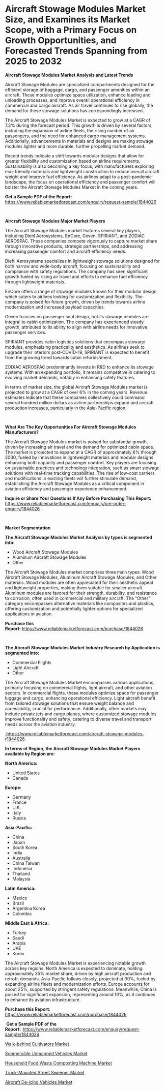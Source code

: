 <p><h1>Aircraft Stowage Modules Market Size, and Examines its Market Scope, with a Primary Focus on Growth Opportunities, and Forecasted Trends Spanning from 2025 to 2032</h1></p><p><strong>Aircraft Stowage Modules Market Analysis and Latest Trends</strong></p>
<p><p>Aircraft Stowage Modules are specialized compartments designed for the efficient storage of baggage, cargo, and passenger amenities within an aircraft. These modules optimize space utilization, enhance loading and unloading processes, and improve overall operational efficiency in commercial and cargo aircraft. As air travel continues to rise globally, the demand for these stowage solutions has correspondingly increased. </p><p>The Aircraft Stowage Modules Market is expected to grow at a CAGR of 7.3% during the forecast period. This growth is driven by several factors, including the expansion of airline fleets, the rising number of air passengers, and the need for enhanced cargo management systems. Additionally, advancements in materials and designs are making stowage modules lighter and more durable, further propelling market demand.</p><p>Recent trends indicate a shift towards modular designs that allow for greater flexibility and customization based on airline requirements. Sustainability is also becoming a key focus, with manufacturers exploring eco-friendly materials and lightweight construction to reduce overall aircraft weight and improve fuel efficiency. As airlines adapt to a post-pandemic landscape, the focus on operational efficiency and passenger comfort will bolster the Aircraft Stowage Modules Market in the coming years.</p></p>
<p><strong>Get a Sample PDF of the Report:&nbsp;</strong> <a href="https://www.reliablemarketforecast.com/enquiry/request-sample/1844026?utm_campaign=1130&utm_medium=2&utm_source=Github&utm_content=ia&utm_term=12042025&utm_id=aircraft-stowage-modules">https://www.reliablemarketforecast.com/enquiry/request-sample/1844026</a></p>
<p>&nbsp;</p>
<p><strong>Aircraft Stowage Modules Major Market Players</strong></p>
<p><p>The Aircraft Stowage Modules market features several key players, including Diehl Aerosystems, EnCore, Geven, SPIRIANT, and ZODIAC AEROSPAC. These companies compete vigorously to capture market share through innovative products, strategic partnerships, and addressing increasing passenger comfort and aircraft efficiency needs.</p><p>Diehl Aerosystems specializes in lightweight stowage solutions designed for both narrow and wide-body aircraft, focusing on sustainability and compliance with safety regulations. The company has seen significant growth fueled by rising air travel and efforts to enhance fuel efficiency through lightweight materials.</p><p>EnCore offers a range of stowage modules known for their modular design, which caters to airlines looking for customization and flexibility. The company is poised for future growth, driven by trends towards airline modernization and increased payload capacities.</p><p>Geven focuses on passenger seat design, but its stowage modules are integral to cabin optimization. The company has experienced steady growth, attributed to its ability to align with airline needs for innovative passenger services.</p><p>SPIRIANT provides cabin logistics solutions that encompass stowage modules, emphasizing practicality and aesthetics. As airlines seek to upgrade their interiors post-COVID-19, SPIRIANT is expected to benefit from the growing trend towards cabin refurbishment.</p><p>ZODIAC AEROSPAC predominantly invests in R&D to enhance its stowage systems. With an expanding portfolio, it remains competitive in catering to evolving market demands, notably in enhancing safety features.</p><p>In terms of market size, the global Aircraft Stowage Modules market is projected to grow at a CAGR of over 6% in the coming years. Revenue estimates indicate that these companies collectively could command several hundred million dollars as airline partnerships expand and aircraft production increases, particularly in the Asia-Pacific region.</p></p>
<p>&nbsp;</p>
<p><strong>What Are The Key Opportunities For Aircraft Stowage Modules Manufacturers?</strong></p>
<p><p>The Aircraft Stowage Modules market is poised for substantial growth, driven by increasing air travel and the demand for optimized cabin space. The market is projected to expand at a CAGR of approximately 6% through 2030, fueled by innovations in lightweight materials and modular designs enhancing both capacity and passenger comfort. Key players are focusing on sustainable practices and technology integration, such as smart stowage solutions with real-time tracking capabilities. The rise of low-cost carriers and modifications in existing fleets will further stimulate demand, establishing the Aircraft Stowage Modules as a critical component in aviation efficiency and passenger experience enhancement.</p></p>
<p><strong>Inquire or Share Your Questions If Any Before Purchasing This Report:</strong> <a href="https://www.reliablemarketforecast.com/enquiry/pre-order-enquiry/1844026?utm_campaign=1130&utm_medium=2&utm_source=Github&utm_content=ia&utm_term=12042025&utm_id=aircraft-stowage-modules">https://www.reliablemarketforecast.com/enquiry/pre-order-enquiry/1844026</a></p>
<p>&nbsp;</p>
<p><strong>Market Segmentation</strong></p>
<p><strong>The Aircraft Stowage Modules Market Analysis by types is segmented into:</strong></p>
<p><ul><li>Wood Aircraft Stowage Modules</li><li>Aluminum Aircraft Stowage Modules</li><li>Other</li></ul></p>
<p><p>The Aircraft Stowage Modules market comprises three main types: Wood Aircraft Stowage Modules, Aluminum Aircraft Stowage Modules, and Other materials. Wood modules are often appreciated for their aesthetic appeal and lightweight properties, making them suitable for smaller aircraft. Aluminum modules are favored for their strength, durability, and resistance to corrosion, often used in commercial and military aircraft. The "Other" category encompasses alternative materials like composites and plastics, offering customization and potentially lighter options for specialized applications in aviation.</p></p>
<p><strong>Purchase this Report:&nbsp;</strong><a href="https://www.reliablemarketforecast.com/purchase/1844026?utm_campaign=1130&utm_medium=2&utm_source=Github&utm_content=ia&utm_term=12042025&utm_id=aircraft-stowage-modules">https://www.reliablemarketforecast.com/purchase/1844026</a></p>
<p>&nbsp;</p>
<p><strong>The Aircraft Stowage Modules Market Industry Research by Application is segmented into:</strong></p>
<p><ul><li>Commercial Flights</li><li>Light Aircraft</li><li>Other</li></ul></p>
<p><p>The Aircraft Stowage Modules Market encompasses various applications, primarily focusing on commercial flights, light aircraft, and other aviation sectors. In commercial flights, these modules optimize space for passenger luggage and cargo, enhancing operational efficiency. Light aircraft benefit from tailored stowage solutions that ensure weight balance and accessibility, crucial for performance. Additionally, other markets may include private jets and cargo planes, where customized stowage modules improve functionality and safety, catering to diverse travel and transport needs across the aviation industry.</p></p>
<p><a href="https://www.reliablemarketforecast.com/aircraft-stowage-modules-r1844026?utm_campaign=1130&utm_medium=2&utm_source=Github&utm_content=ia&utm_term=12042025&utm_id=aircraft-stowage-modules">&nbsp;https://www.reliablemarketforecast.com/aircraft-stowage-modules-r1844026</a></p>
<p><strong>In terms of Region, the Aircraft Stowage Modules Market Players available by Region are:</strong></p>
<p>
    <p> <strong> North America: </strong>
        <ul>
            <li>United States</li>
            <li>Canada</li>
        </ul>
        </p> 
    <p> <strong> Europe: </strong>
        <ul>
            <li>Germany</li>
            <li>France</li>
            <li>U.K.</li>
            <li>Italy</li>
            <li>Russia</li>
        </ul>
        </p> 
    <p> <strong> Asia-Pacific: </strong>
        <ul>
            <li>China</li>
            <li>Japan</li>
            <li>South Korea</li>
            <li>India</li>
            <li>Australia</li>
            <li>China Taiwan</li>
            <li>Indonesia</li>
            <li>Thailand</li>
            <li>Malaysia</li>
        </ul>
        </p> 
    <p> <strong> Latin America: </strong>
        <ul>
            <li>Mexico</li>
            <li>Brazil</li>
            <li>Argentina Korea</li>
            <li>Colombia</li>
        </ul>
        </p> 
    <p> <strong> Middle East & Africa: </strong>
        <ul>
            <li>Turkey</li>
            <li>Saudi</li>
            <li>Arabia</li>
            <li>UAE</li>
            <li>Korea</li>
        </ul>
    </p>
    </p>
<p><p>The Aircraft Stowage Modules Market is experiencing notable growth across key regions. North America is expected to dominate, holding approximately 35% market share, driven by high aircraft production and retrofit demands. Asia-Pacific follows closely, projected at 30%, fueled by expanding airline fleets and modernization efforts. Europe accounts for about 25%, supported by stringent safety regulations. Meanwhile, China is poised for significant expansion, representing around 10%, as it continues to enhance its aviation infrastructure.</p></p>
<p><strong>Purchase this Report: </strong><a href="https://www.reliablemarketforecast.com/purchase/1844026?utm_campaign=1130&utm_medium=2&utm_source=Github&utm_content=ia&utm_term=12042025&utm_id=aircraft-stowage-modules">https://www.reliablemarketforecast.com/purchase/1844026</a></p>
<p>&nbsp;<strong>Get a Sample PDF of the Report:&nbsp;&nbsp;</strong><a href="https://www.reliablemarketforecast.com/enquiry/request-sample/1844026?utm_campaign=1130&utm_medium=2&utm_source=Github&utm_content=ia&utm_term=12042025&utm_id=aircraft-stowage-modules">https://www.reliablemarketforecast.com/enquiry/request-sample/1844026</a></p>
<p><strong></strong></p>
<p><p><a href="https://github.com/foustzelmsdv/Market-Research-Report-List-1/blob/main/walk-behind-cultivators-market.md?utm_campaign=1130&utm_medium=2&utm_source=Github&utm_content=ia&utm_term=12042025&utm_id=aircraft-stowage-modules">Walk-behind Cultivators Market</a></p><p><a href="https://github.com/sibellanikmn/Market-Research-Report-List-1/blob/main/submersible-unmanned-vehicles-market.md?utm_campaign=1130&utm_medium=2&utm_source=Github&utm_content=ia&utm_term=12042025&utm_id=aircraft-stowage-modules">Submersible Unmanned Vehicles Market</a></p><p><a href="https://github.com/ceranamaduvq/Market-Research-Report-List-1/blob/main/household-food-waste-composting-machine-market.md?utm_campaign=1130&utm_medium=2&utm_source=Github&utm_content=ia&utm_term=12042025&utm_id=aircraft-stowage-modules">Household Food Waste Composting Machine Market</a></p><p><a href="https://github.com/geresalgieaz/Market-Research-Report-List-1/blob/main/truck-mounted-street-sweeper-market.md?utm_campaign=1130&utm_medium=2&utm_source=Github&utm_content=ia&utm_term=12042025&utm_id=aircraft-stowage-modules">Truck-Mounted Street Sweeper Market</a></p><p><a href="https://github.com/dickstoscopg/Market-Research-Report-List-1/blob/main/aircraft-de-icing-vehicles-market.md?utm_campaign=1130&utm_medium=2&utm_source=Github&utm_content=ia&utm_term=12042025&utm_id=aircraft-stowage-modules">Aircraft De-icing Vehicles Market</a></p></p>